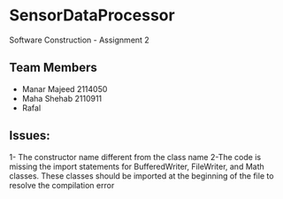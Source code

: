 # SensorDataProcessor
Software Construction - Assignment 2 

## Team Members 
- Manar Majeed  2114050
- Maha Shehab 2110911
- Rafal

## Issues:
1- The constructor name different from the class name
2-The code is missing the import statements for BufferedWriter, FileWriter, and Math classes. These classes should be imported at the beginning of the file to resolve the compilation error
